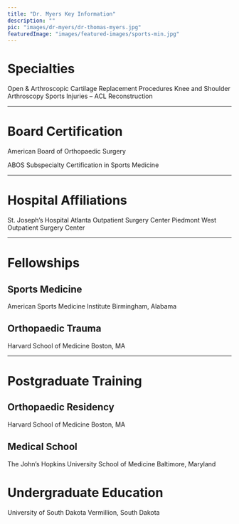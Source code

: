 ```yaml
---
title: "Dr. Myers Key Information"
description: ""
pic: "images/dr-myers/dr-thomas-myers.jpg"
featuredImage: "images/featured-images/sports-min.jpg"
---
```


# Specialties
Open & Arthroscopic Cartilage Replacement Procedures
Knee and Shoulder Arthroscopy
Sports Injuries – ACL Reconstruction

<hr>

# Board Certification
American Board of Orthopaedic Surgery

ABOS Subspecialty Certification in Sports Medicine

<hr>

# Hospital Affiliations
St. Joseph’s Hospital
Atlanta Outpatient Surgery Center
Piedmont West Outpatient Surgery Center  

<hr>

# Fellowships

## Sports Medicine
American Sports Medicine Institute
Birmingham, Alabama

## Orthopaedic Trauma
Harvard School of Medicine
Boston, MA  

<hr>

# Postgraduate Training

## Orthopaedic Residency
Harvard School of Medicine
Boston, MA

## Medical School
The John’s Hopkins University School of Medicine
Baltimore, Maryland

# Undergraduate Education
University of South Dakota
Vermillion, South Dakota
